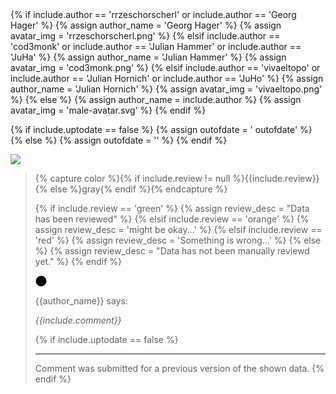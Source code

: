 <div markdown="1">
{% if include.author == 'rrzeschorscherl' or include.author == 'Georg Hager' %}
	{% assign author_name = 'Georg Hager' %}
  {% assign avatar_img = 'rrzeschorscherl.png' %}
{% elsif include.author == 'cod3monk' or include.author == 'Julian Hammer' or include.author == 'JuHa' %}
	{% assign author_name = 'Julian Hammer' %}
  {% assign avatar_img = 'cod3monk.png' %}
{% elsif include.author == 'vivaeltopo' or include.author == 'Julian Hornich' or include.author == 'JuHo' %}
	{% assign author_name = 'Julian Hornich' %}
  {% assign avatar_img = 'vivaeltopo.png' %}
{% else %}
	{% assign author_name = include.author %}
  {% assign avatar_img = 'male-avatar.svg' %}
{% endif %}

{% if include.uptodate == false %}
{% assign outofdate = ' outofdate' %}
{% else %}
{% assign outofdate = '' %}
{% endif %}

<img src="{{site.baseurl}}/assets/img/{{avatar_img}}" class="comment_bubble_img" />
<blockquote markdown="1" class="comment_bubble{{outofdate}}" >

{% capture color %}{% if include.review != null %}{{include.review}}{% else %}gray{% endif %}{% endcapture %}

{% if include.review == 'green' %}
{% assign review_desc = "Data has been reviewed" %}
{% elsif include.review == 'orange' %}
{% assign review_desc = 'might be okay...' %}
{% elsif include.review == 'red' %}
{% assign review_desc = 'Something is wrong...' %}
{% else %}
{% assign review_desc = "Data has not been manually reviewd yet." %}
{% endif %}

<svg class="svg" height="18" width="18">
	<title>{{review_desc}}</title>
	<circle cx="9" cy="9" r="8" stroke="black" stroke-width="1" fill="{{color}}" />
</svg>

<p class="comment_author">{{author_name}} says:</p>
<p class="comment"><i>{{include.comment}}</i></p>

{% if include.uptodate == false %}
<hr />
<span class="warning">
Comment was submitted for a previous version of the shown data.
</span>
{% endif %}

</blockquote>
</div>
